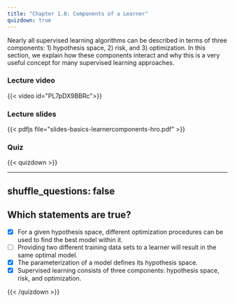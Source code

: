 ```yaml
---
title: "Chapter 1.8: Components of a Learner"
quizdown: true
---
```

Nearly all supervised learning algorithms can be described in terms of three components: 1) hypothesis space, 2) risk, and 3) optimization. In this section, we explain how these components interact and why this is a very useful concept for many supervised learning approaches.

<!--more-->

### Lecture video

{{< video id="PL7pDX9BBRc">}}

### Lecture slides

{{< pdfjs file="slides-basics-learnercomponents-hro.pdf" >}}

### Quiz

{{< quizdown >}}

---
shuffle_questions: false
---

## Which statements are true? 

- [x] For a given hypothesis space, different optimization procedures can be used to find the best model within it.
- [ ] Providing two different training data sets to a learner will result in the same optimal model.
- [x] The parameterization of a model defines its hypothesis space.
- [x] Supervised learning consists of three components: hypothesis space, risk, and optimization.

{{< /quizdown >}}
